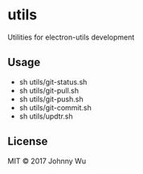 # utils

Utilities for electron-utils development

## Usage

  - sh utils/git-status.sh
  - sh utils/git-pull.sh
  - sh utils/git-push.sh
  - sh utils/git-commit.sh
  - sh utils/updtr.sh

## License

MIT © 2017 Johnny Wu
